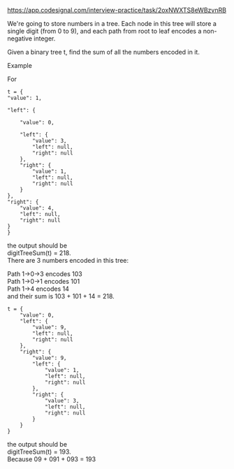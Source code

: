https://app.codesignal.com/interview-practice/task/2oxNWXTS8eWBzvnRB

We're going to store numbers in a tree. Each node in this tree will store a single digit (from 0 to 9), and each path from root to leaf encodes a non-negative integer.

Given a binary tree t, find the sum of all the numbers encoded in it.

Example

For  

    t = {  
    "value": 1,  
    
    "left": {  
    
        "value": 0,  
        
        "left": {  
            "value": 3,  
            "left": null,  
            "right": null  
        },  
        "right": {  
            "value": 1,  
            "left": null,  
            "right": null  
        }  
    },  
    "right": {  
        "value": 4,  
        "left": null,   
        "right": null  
    }  
    }  
    
the output should be  
digitTreeSum(t) = 218.  
There are 3 numbers encoded in this tree:  

Path 1->0->3 encodes 103  
Path 1->0->1 encodes 101  
Path 1->4 encodes 14  
and their sum is 103 + 101 + 14 = 218.  

    t = {  
        "value": 0,  
        "left": {  
            "value": 9,  
            "left": null,  
            "right": null  
        },  
        "right": {  
            "value": 9,   
            "left": {  
                "value": 1,  
                "left": null,  
                "right": null  
            },  
            "right": {    
                "value": 3,  
                "left": null,  
                "right": null  
            }  
        }  
    }  
    
the output should be  
digitTreeSum(t) = 193.  
Because 09 + 091 + 093 = 193  
